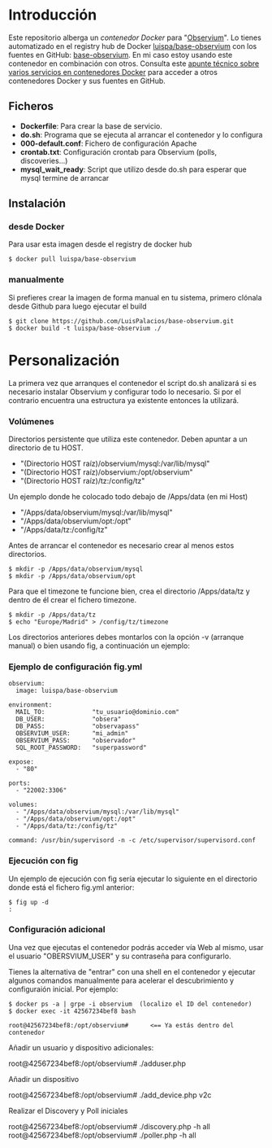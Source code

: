 # Introducción

Este repositorio alberga un *contenedor Docker* para "[Observium](http://www.observium.org/)". Lo tienes automatizado en el registry hub de Docker [luispa/base-observium](https://registry.hub.docker.com/u/luispa/base-observium/) con los fuentes en GitHub: [base-observium](https://github.com/LuisPalacios/base-observium). En mi caso estoy usando este contenedor en combinación con otros. Consulta este [apunte técnico sobre varios servicios en contenedores Docker](http://www.luispa.com/?p=172) para acceder a otros contenedores Docker y sus fuentes en GitHub.


## Ficheros

* **Dockerfile**: Para crear la base de servicio.
* **do.sh**: Programa que se ejecuta al arrancar el contenedor y lo configura
* **000-default.conf**: Fichero de configuración Apache
* **crontab.txt**: Configuración crontab para Observium (polls, discoveries...)
* **mysql_wait_ready**: Script que utilizo desde do.sh para esperar que mysql termine de arrancar


## Instalación

### desde Docker

Para usar esta imagen desde el registry de docker hub

    $ docker pull luispa/base-observium

### manualmente

Si prefieres crear la imagen de forma manual en tu sistema, primero clónala desde Github para luego ejecutar el build

    $ git clone https://github.com/LuisPalacios/base-observium.git
    $ docker build -t luispa/base-observium ./


# Personalización

La primera vez que arranques el contenedor el script do.sh analizará si es necesario instalar Observium y configurar todo lo necesario. Si por el contrario encuentra una estructura ya existente entonces la utilizará.


### Volúmenes

Directorios persistente que utiliza este contenedor. Deben apuntar a un directorio de tu HOST.

- "(Directorio HOST raíz)/observium/mysql:/var/lib/mysql"
- "(Directorio HOST raíz)/observium:/opt/observium"
- "(Directorio HOST raíz)/tz:/config/tz"

Un ejemplo donde he colocado todo debajo de /Apps/data (en mi Host)

- "/Apps/data/observium/mysql:/var/lib/mysql"
- "/Apps/data/observium/opt:/opt"
- "/Apps/data/tz:/config/tz"

Antes de arrancar el contenedor es necesario crear al menos estos directorios.

    $ mkdir -p /Apps/data/observium/mysql
    $ mkdir -p /Apps/data/observium/opt

Para que el timezone te funcione bien, crea el directorio /Apps/data/tz y dentro de él crear el fichero timezone.

    $ mkdir -p /Apps/data/tz
    $ echo "Europe/Madrid" > /config/tz/timezone


Los directorios anteriores debes montarlos con la opción -v (arranque manual) o bien usando fig, a continuación un ejemplo:


### Ejemplo de configuración fig.yml

    observium:
      image: luispa/base-observium

    environment:
      MAIL_TO:             "tu_usuario@dominio.com"
      DB_USER:             "obsera"
      DB_PASS:             "observapass"
      OBSERVIUM_USER:      "mi_admin"
      OBSERVIUM_PASS:      "observador"
      SQL_ROOT_PASSWORD:   "superpassword"

    expose:
      - "80"

    ports:
      - "22002:3306"

    volumes:
      - "/Apps/data/observium/mysql:/var/lib/mysql"
      - "/Apps/data/observium/opt:/opt"
      - "/Apps/data/tz:/config/tz"

    command: /usr/bin/supervisord -n -c /etc/supervisor/supervisord.conf



### Ejecución con fig


Un ejemplo de ejecución con fig sería ejecutar lo siguiente en el directorio donde está el fichero fig.yml anterior:

    $ fig up -d
    :


### Configuración adicional

Una vez que ejecutas el contenedor podrás acceder vía Web al mismo, usar el usuario "OBERSVIUM_USER" y su contraseña para configurarlo.

Tienes la alternativa de "entrar" con una shell en el contenedor y ejecutar algunos comandos manualmente para acelerar el descubrimiento y configuraión inicial. Por ejemplo:

    $ docker ps -a | grpe -i observium  (localizo el ID del contenedor)
    $ docker exec -it 42567234bef8 bash

    root@42567234bef8:/opt/observium#      <== Ya estás dentro del contenedor


Añadir un usuario y dispositivo adicionales:

root@42567234bef8:/opt/observium# ./adduser.php <username> <password> <level>

Añadir un dispositivo

root@42567234bef8:/opt/observium# ./add_device.php <hostname> <community> v2c

Realizar el Discovery y Poll iniciales

root@42567234bef8:/opt/observium# ./discovery.php -h all
root@42567234bef8:/opt/observium# ./poller.php -h all
